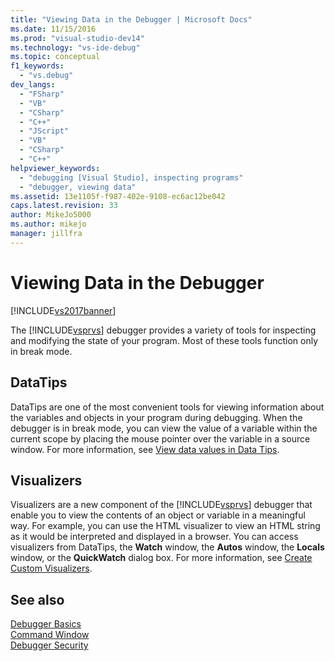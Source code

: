 ```yaml
---
title: "Viewing Data in the Debugger | Microsoft Docs"
ms.date: 11/15/2016
ms.prod: "visual-studio-dev14"
ms.technology: "vs-ide-debug"
ms.topic: conceptual
f1_keywords: 
  - "vs.debug"
dev_langs: 
  - "FSharp"
  - "VB"
  - "CSharp"
  - "C++"
  - "JScript"
  - "VB"
  - "CSharp"
  - "C++"
helpviewer_keywords: 
  - "debugging [Visual Studio], inspecting programs"
  - "debugger, viewing data"
ms.assetid: 13e1105f-f987-402e-9108-ec6ac12be042
caps.latest.revision: 33
author: MikeJo5000
ms.author: mikejo
manager: jillfra
---
```

# Viewing Data in the Debugger
[!INCLUDE[vs2017banner](../includes/vs2017banner.md)]

The [!INCLUDE[vsprvs](../includes/vsprvs-md.md)] debugger provides a variety of tools for inspecting and modifying the state of your program. Most of these tools function only in break mode.  
  
## DataTips  
 DataTips are one of the most convenient tools for viewing information about the variables and objects in your program during debugging. When the debugger is in break mode, you can view the value of a variable within the current scope by placing the mouse pointer over the variable in a source window. For more information, see [View data values in Data Tips](../debugger/view-data-values-in-data-tips-in-the-code-editor.md).  
  
## Visualizers  
 Visualizers are a new component of the [!INCLUDE[vsprvs](../includes/vsprvs-md.md)] debugger that enable you to view the contents of an object or variable in a meaningful way. For example, you can use the HTML visualizer to view an HTML string as it would be interpreted and displayed in a browser. You can access visualizers from DataTips, the **Watch** window, the **Autos** window, the **Locals** window, or the **QuickWatch** dialog box. For more information, see [Create Custom Visualizers](../debugger/create-custom-visualizers-of-data.md).  
  
## See also  
 [Debugger Basics](../debugger/debugger-basics.md)   
 [Command Window](../ide/reference/command-window.md)   
 [Debugger Security](../debugger/debugger-security.md)
